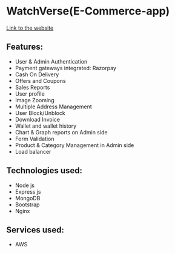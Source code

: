 # WatchVerse(E-Commerce-app)
[Link to the website](https://watchverse.shop/)
## Features:
* User & Admin Authentication
* Payment gateways integrated: Razorpay
* Cash On Delivery
* Offers and Coupons
* Sales Reports
* User profile
* Image Zooming
* Multiple Address Management
* User Block/Unblock
* Download Invoice
* Wallet and wallet history
* Chart & Graph reports on Admin side
* Form Validation
* Product & Category Management in Admin side
* Load balancer

## Technologies used:
* Node js
* Express js
* MongoDB
* Bootstrap
* Nginx

## Services used:
* AWS
